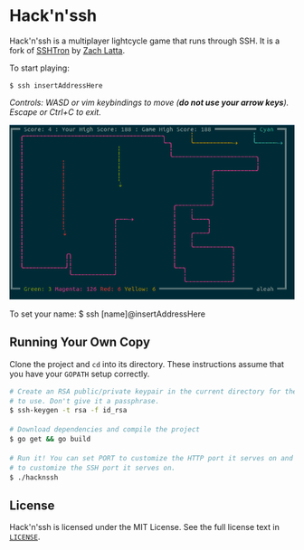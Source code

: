 # Hack'n'ssh

Hack'n'ssh is a multiplayer lightcycle game that runs through SSH. It is a fork of [SSHTron](https://github.com/zachlatta/sshtron) by [Zach Latta](https://github.com/zachlatta).

To start playing:

    $ ssh insertAddressHere

_Controls: WASD or vim keybindings to move (**do not use your arrow keys**). Escape or Ctrl+C to exit._

![Demo](static/img/gameplay.gif)

To set your name:
    $ ssh [name]@insertAddressHere

## Running Your Own Copy

Clone the project and `cd` into its directory. These instructions assume that you have your `GOPATH` setup correctly.

```sh
# Create an RSA public/private keypair in the current directory for the server
# to use. Don't give it a passphrase.
$ ssh-keygen -t rsa -f id_rsa

# Download dependencies and compile the project
$ go get && go build

# Run it! You can set PORT to customize the HTTP port it serves on and SSH_PORT
# to customize the SSH port it serves on.
$ ./hacknssh
```

## License

Hack'n'ssh is licensed under the MIT License. See the full license text in [`LICENSE`](LICENSE).
